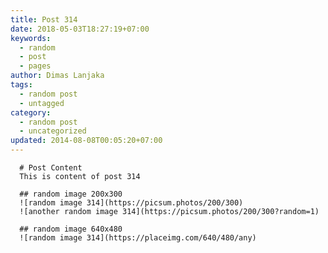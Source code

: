 ```yaml
---
title: Post 314
date: 2018-05-03T18:27:19+07:00
keywords:
  - random
  - post
  - pages
author: Dimas Lanjaka
tags:
  - random post
  - untagged
category:
  - random post
  - uncategorized
updated: 2014-08-08T00:05:20+07:00
---
```


      # Post Content
      This is content of post 314

      ## random image 200x300
      ![random image 314](https://picsum.photos/200/300)
      ![another random image 314](https://picsum.photos/200/300?random=1)

      ## random image 640x480
      ![random image 314](https://placeimg.com/640/480/any)
      